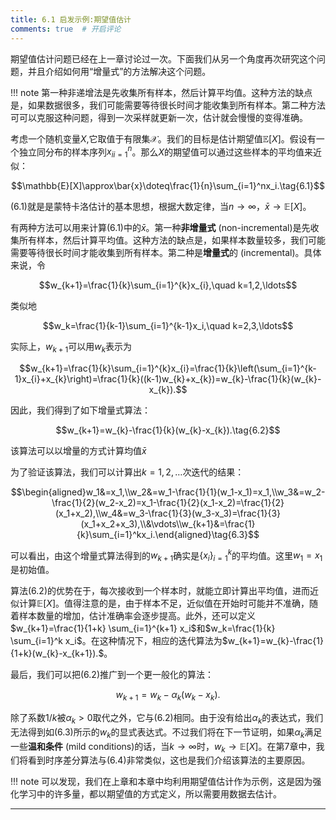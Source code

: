 ```yaml
---
title: 6.1 启发示例:期望值估计
comments: true  # 开启评论
---
```

期望值估计问题已经在上一章讨论过一次。下面我们从另一个角度再次研究这个问题，并且介绍如何用“增量式”的方法解决这个问题。

!!! note
    第一种非递增法是先收集所有样本，然后计算平均值。这种方法的缺点是，如果数据很多，我们可能需要等待很长时间才能收集到所有样本。第二种方法可可以克服这种问题，得到一次采样就更新一次，估计就会慢慢的变得准确。

考虑一个随机变量$X$,它取值于有限集$\mathcal{X}$。我们的目标是估计期望值$\mathbb{E}[X]$。假设有一个独立同分布的样本序列${x_i}_{i=1}^n$。那么$X$的期望值可以通过这些样本的平均值来近似：

$$\mathbb{E}[X]\approx\bar{x}\doteq\frac{1}{n}\sum_{i=1}^nx_i.\tag{6.1}$$

$(6.1)$就是是蒙特卡洛估计的基本思想，根据大数定律，当$n\to\infty$，$\bar{x}\to\mathbb{E}[X]$。

有两种方法可以用来计算$(6.1)$中的$\bar{x}$。第一种**非增量式** (non-incremental)是先收集所有样本，然后计算平均值。这种方法的缺点是，如果样本数量较多，我们可能需要等待很长时间才能收集到所有样本。第二种是**增量式**的 (incremental)。具体来说，令

$$w_{k+1}=\frac{1}{k}\sum_{i=1}^{k}x_{i},\quad k=1,2,\ldots$$

类似地

$$w_k=\frac{1}{k-1}\sum_{i=1}^{k-1}x_i,\quad k=2,3,\ldots$$

实际上，$w_{k+1}$可以用$w_k$表示为

$$w_{k+1}=\frac{1}{k}\sum_{i=1}^{k}x_{i}=\frac{1}{k}\left(\sum_{i=1}^{k-1}x_{i}+x_{k}\right)=\frac{1}{k}((k-1)w_{k}+x_{k})=w_{k}-\frac{1}{k}(w_{k}-x_{k}).$$

因此，我们得到了如下增量式算法：

$$w_{k+1}=w_{k}-\frac{1}{k}(w_{k}-x_{k}).\tag{6.2}$$

该算法可以以增量的方式计算均值$\bar{x}$

为了验证该算法，我们可以计算出$k=1,2,\ldots$次迭代的结果：

$$\begin{aligned}w_1&=x_1,\\w_2&=w_1-\frac{1}{1}(w_1-x_1)=x_1,\\w_3&=w_2-\frac{1}{2}(w_2-x_2)=x_1-\frac{1}{2}(x_1-x_2)=\frac{1}{2}(x_1+x_2),\\w_4&=w_3-\frac{1}{3}(w_3-x_3)=\frac{1}{3}(x_1+x_2+x_3),\\&\vdots\\w_{k+1}&=\frac{1}{k}\sum_{i=1}^kx_i.\end{aligned}\tag{6.3}$$

可以看出，由这个增量式算法得到的$w_{k+1}$确实是$\{x_i\}_{i=1}^k$的平均值。这里$w_1=x_1$是初始值。

算法$(6.2)$的优势在于，每次接收到一个样本时，就能立即计算出平均值，进而近似计算$\mathbb{E}[X]$。值得注意的是，由于样本不足，近似值在开始时可能并不准确，随着样本数量的增加，估计准确率会逐步提高。此外，还可以定义$w_{k+1}=\frac{1}{1+k} \sum_{i=1}^{k+1} x_i$和$w_k=\frac{1}{k} \sum_{i=1}^k x_i$。在这种情况下，相应的迭代算法为$w_{k+1}=w_{k}-\frac{1}{1+k}(w_{k}-x_{k+1}).$。

最后，我们可以把$(6.2)$推广到一个更一般化的算法：

$$w_{k+1}=w_k-\alpha_k(w_k-x_k).\tag{6.4}$$

除了系数$1/k$被$\alpha_k>0$取代之外，它与$(6.2)$相同。由于没有给出$\alpha_k$的表达式，我们无法得到如$(6.3)$所示的$w_k$的显式表达式。不过我们将在下一节证明，如果${\alpha_k}$满足一些**温和条件** (mild conditions)的话，当$k\to\infty$时，$w_k \rightarrow \mathbb{E}[X]$。在第$7$章中，我们将看到时序差分算法与$(6.4)$非常类似，这也是我们介绍该算法的主要原因。

!!! note
    可以发现，我们在上章和本章中均利用期望值估计作为示例，这是因为强化学习中的许多量，都以期望值的方式定义，所以需要用数据去估计。

---